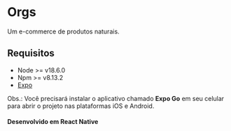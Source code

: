 # Orgs

Um e-commerce de produtos naturais.

## Requisitos
 -  Node >= v18.6.0
 -  Npm >= v8.13.2
 -  [Expo](https://docs.expo.dev/get-started/installation/) 

 Obs.: Você precisará instalar o aplicativo chamado **Expo Go** em seu celular para abrir o projeto nas plataformas iOS e Android. 

#### Desenvolvido em **React Native**



